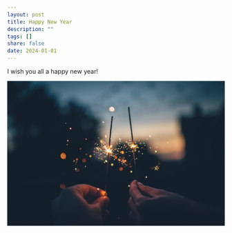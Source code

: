 ```yaml
---
layout: post
title: Happy New Year
description: ""
tags: []
share: false
date: 2024-01-01
---
```


I wish you all a happy new year!

![new-year](/images/2023/ian-schneider-PAykYb-8Er8-unsplash.jpg)
